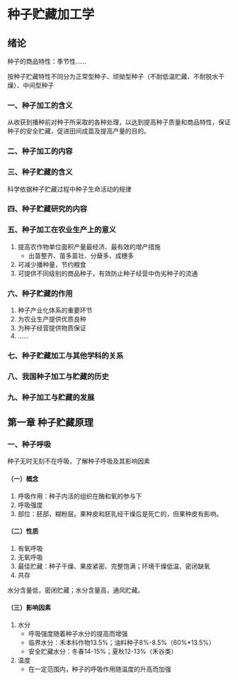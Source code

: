 # 种子贮藏加工学

## 绪论

种子的商品特性：季节性……

按种子贮藏特性不同分为正常型种子、顽拗型种子（不耐低温贮藏、不耐脱水干燥）、中间型种子

### 一、种子加工的含义

从收获到播种前对种子所采取的各种处理，以达到提高种子质量和商品特性，保证种子的安全贮藏，促进田间成苗及提高产量的目的。

### 二、种子加工的内容



### 三、种子贮藏的含义

科学依据种子贮藏过程中种子生命活动的规律

### 四、种子贮藏研究的内容



### 五、种子加工在农业生产上的意义

1. 提高农作物单位面积产量最经济、最有效的增产措施
   - 出苗整齐、苗多苗壮、分蘖多、成穗多
2. 可减少播种量，节约粮食
3. 可提供不同级别的商品种子，有效防止种子经营中伪劣种子的流通

### 六、种子贮藏的作用

1. 种子产业化体系的重要环节
2. 为农业生产提供优质良种
3. 为种子经营提供物质保证
4. ……

### 七、种子贮藏加工与其他学科的关系



### 八、我国种子加工与贮藏的历史



### 九、种子加工与贮藏的发展



## 第一章 种子贮藏原理

### 一、种子呼吸

种子无时无刻不在呼吸，了解种子呼吸及其影响因素

#### （一）概念

1. 呼吸作用：种子内活的组织在酶和氧的参与下
2. 呼吸强度
3. 部位：胚部，糊粉层。果种皮和胚乳经干燥后是死亡的，但果种皮有影响。

#### （二）性质

1. 有氧呼吸
2. 无氧呼吸
3. 最佳贮藏：种子干燥、果皮紧密、完整饱满；环境干燥低温、密闭缺氧
4. 共存

水分含量低，密闭贮藏；水分含量高，通风贮藏。

#### （三）影响因素

1. 水分
   - 呼吸强度随着种子水分的提高而增强
   - 临界水分：禾本科作物13.5%；油料种子8%-8.5%（60%*13.5%）
   - 安全贮藏水分：冬春14-15%；夏秋12-13%（禾谷类）
2. 温度
   - 在一定范围内，种子的呼吸作用随温度的升高而加强



